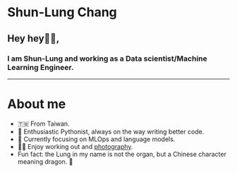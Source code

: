 # Shun-Lung Chang

## Hey hey👋🏻, 

### I am Shun-Lung and working as a Data scientist/Machine Learning Engineer.
---

# About me

- 🇹🇼 From Taiwan.
- 🐍 Enthusiastic Pythonist, always on the way writing better code.
- 🔬 Currently focusing on MLOps and language models.
- 💪🏼 Enjoy working out and [photography](https://www.flickr.com/people/slchangtw/).
- Fun fact: the Lung in my name is not the organ, but a Chinese character meaning dragon. 🐉

